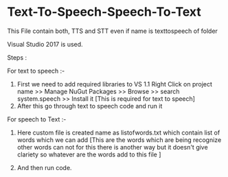 # Text-To-Speech-Speech-To-Text

This File contain both, TTS and STT even if name is texttospeech of folder

Visual Studio 2017 is used.

Steps :

For text to speech :- 
1. First we need to add required libraries to VS 
  1.1 Right Click on project name >> Manage NuGut Packages >> Browse >> search system.speech >> Install it [This is required for text to speech]
2. After this go through text to speech code and run it

For speech to Text :- 
1. Here custom file is created name as listofwords.txt which contain list of words which we can add [This are the words which are being recognize 
other words can not for this there is another way but it doesn't give clariety so whatever are the words add to this file ]

2. And then run code.

